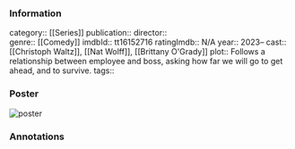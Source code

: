 ### Information
category:: [[Series]]
publication:: 
director::  
genre:: [[Comedy]]
imdbId:: tt16152716
ratingImdb:: N/A
year:: 2023–
cast:: [[Christoph Waltz]], [[Nat Wolff]], [[Brittany O'Grady]]
plot:: Follows a relationship between employee and boss, asking how far we will go to get ahead, and to survive.
tags::


### Poster
![poster](https://m.media-amazon.com/images/M/MV5BMWE0ODg2NDctZDMwMC00ZThjLTk5MjMtZGU4MGI3OTZmZDlkXkEyXkFqcGdeQXVyMTUzMTg2ODkz._V1_SX300.jpg)


### Annotations
